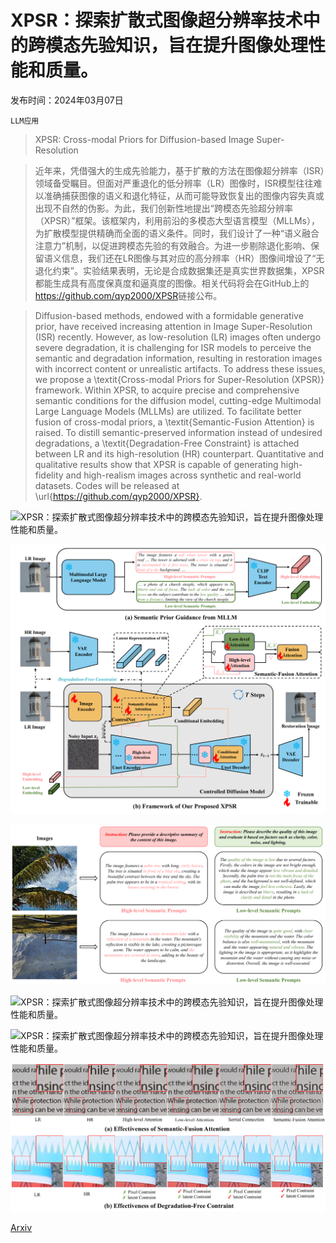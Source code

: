 # XPSR：探索扩散式图像超分辨率技术中的跨模态先验知识，旨在提升图像处理性能和质量。

发布时间：2024年03月07日

`LLM应用`

> XPSR: Cross-modal Priors for Diffusion-based Image Super-Resolution

> 近年来，凭借强大的生成先验能力，基于扩散的方法在图像超分辨率（ISR）领域备受瞩目。但面对严重退化的低分辨率（LR）图像时，ISR模型往往难以准确捕获图像的语义和退化特征，从而可能导致恢复出的图像内容失真或出现不自然的伪影。为此，我们创新性地提出“跨模态先验超分辨率（XPSR）”框架。该框架内，利用前沿的多模态大型语言模型（MLLMs），为扩散模型提供精确而全面的语义条件。同时，我们设计了一种“语义融合注意力”机制，以促进跨模态先验的有效融合。为进一步剔除退化影响、保留语义信息，我们还在LR图像与其对应的高分辨率（HR）图像间增设了“无退化约束”。实验结果表明，无论是合成数据集还是真实世界数据集，XPSR都能生成具有高度保真度和逼真度的图像。相关代码将会在GitHub上的<https://github.com/qyp2000/XPSR>链接公布。

> Diffusion-based methods, endowed with a formidable generative prior, have received increasing attention in Image Super-Resolution (ISR) recently. However, as low-resolution (LR) images often undergo severe degradation, it is challenging for ISR models to perceive the semantic and degradation information, resulting in restoration images with incorrect content or unrealistic artifacts. To address these issues, we propose a \textit{Cross-modal Priors for Super-Resolution (XPSR)} framework. Within XPSR, to acquire precise and comprehensive semantic conditions for the diffusion model, cutting-edge Multimodal Large Language Models (MLLMs) are utilized. To facilitate better fusion of cross-modal priors, a \textit{Semantic-Fusion Attention} is raised. To distill semantic-preserved information instead of undesired degradations, a \textit{Degradation-Free Constraint} is attached between LR and its high-resolution (HR) counterpart. Quantitative and qualitative results show that XPSR is capable of generating high-fidelity and high-realism images across synthetic and real-world datasets. Codes will be released at \url{https://github.com/qyp2000/XPSR}.

![XPSR：探索扩散式图像超分辨率技术中的跨模态先验知识，旨在提升图像处理性能和质量。](../../../paper_images/2403.05049/x1.png)

![XPSR：探索扩散式图像超分辨率技术中的跨模态先验知识，旨在提升图像处理性能和质量。](../../../paper_images/2403.05049/x2.png)

![XPSR：探索扩散式图像超分辨率技术中的跨模态先验知识，旨在提升图像处理性能和质量。](../../../paper_images/2403.05049/x3.png)

![XPSR：探索扩散式图像超分辨率技术中的跨模态先验知识，旨在提升图像处理性能和质量。](../../../paper_images/2403.05049/x5.png)

![XPSR：探索扩散式图像超分辨率技术中的跨模态先验知识，旨在提升图像处理性能和质量。](../../../paper_images/2403.05049/x6.png)

![XPSR：探索扩散式图像超分辨率技术中的跨模态先验知识，旨在提升图像处理性能和质量。](../../../paper_images/2403.05049/x7.png)

[Arxiv](https://arxiv.org/abs/2403.05049)